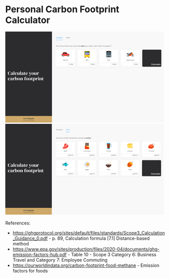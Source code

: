 # Personal Carbon Footprint Calculator

![](ss1.png)
![](ss2.png)

References:

- https://ghgprotocol.org/sites/default/files/standards/Scope3_Calculation_Guidance_0.pdf -
  p. 89, Calculation formula [7.1] Distance-based method
- https://www.epa.gov/sites/production/files/2020-04/documents/ghg-emission-factors-hub.pdf -
  Table 10 - Scope 3 Category 6: Business Travel and Category 7: Employee Commuting
- https://ourworldindata.org/carbon-footprint-food-methane -
  Emission factors for foods
